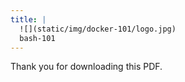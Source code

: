 ```yaml
---
title: |
  ![](static/img/docker-101/logo.jpg)
  bash-101
---
```


Thank you for downloading this PDF.
